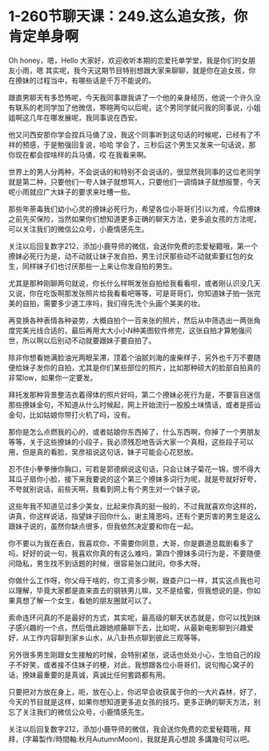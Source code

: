 # 1-260节聊天课：249.这么追女孩，你肯定单身啊

Oh honey，嗯，Hello 大家好，欢迎收听本期的恋爱托单学堂，我是你们的女朋友小雨，嗯 其实呢，我今天这期节目特别想跟大家来聊聊，就是你在追女孩，你在撩妹的过程当中，有哪些话是千万不能说的。

跟直男聊天有多恐怖呢，今天我同事跟我讲了一个他的亲身经历，他说一个许久没有联系的老同学加了他微信，寒暄两句以后呢，这个男同学就问我的同事说，小姐姐啊这几年在哪发展呢，我同事说在西安。

他又问西安那你学会捏兵马俑了没，我这个同事听到这句话的时候呢，已经有了不祥的预感，于是勉强回复说，哈哈 学会了，三秒后这个男生又发来一句话说，那你现在都会捏啥样的兵马俑，哎 在我看来啊。

世界上的男人分两种，不会说话的和特别不会说话的，很显然我同事的这位老同学就是第二种，只要他们一夸人妹子就想骂人，只要他们一调情妹子就想报警，今天呢小雨就应广大妹子的要求来吐槽一些。

那些年荼毒我们幼小心灵的撩妹必死行为，希望各位小哥哥们引以为戒，今后撩妹之前先买保险，当然如果你们想知道更多正确的聊天方法，更多追女孩的方法呢，可以关注我们的微信公众号，小鹿情感先生。

关注以后回复数字212，添加小鹿导师的微信，会送你免费的恋爱秘籍哦，第一个撩妹必死行为是，动不动就让妹子发自拍，男生讨厌那些动不动就索要红包的女生，同样妹子们也讨厌那些一上来让你发自拍的男生。

尤其是那种刚聊两句就说，你长什么样啊发张自拍给我看看呗，或者刚认识没几天又说，你在吃饭啊那发张照片给我看看吧等等，可是哥哥们，你知道妹子拍一张完美的自拍，需要多少道工序吗，我们得先洗个头画个美美的妆。

再变换各种表情各种姿势，大概自拍个一百来张的照片，然后从中筛选出一两张角度完美光线合适的，最后再用大大小小N种美图软件修完，这张自拍才算勉强问世，所以啊以后别动不动就要跟妹子要自拍了。

除非你想看她满脸油光两眼呆滞，顶着个油腻刘海的废柴样子，另外也千万不要随便给妹子发你的自拍，尤其是你们某些部位的照片，比如那种硕大的脸部自拍真的非常low，如果你一定要发。

拜托发那种背景整洁衣着得体的照片好吗，第二个撩妹必死行为是，不要盲目迷信那些撩妹金句，不知道从什么时候起，网上开始流行一股股土味情话，或者是搭讪金句，比如姑娘你带打火机了吗，没有。

那你是怎么点燃我的心的，或者姑娘你东西掉了，什么东西啊，你掉了一个男朋友等等，关于这些撩妹的小段子，我必须残忍地告诉大家一个真相，这些段子可以用，但是真的看脸，吴彦祖说这句话，妹子可能会心花怒放。

忍不住小拳拳捶你胸口，可若是郭德纲说这句话，只会让妹子菊花一锦，恨不得大耳瓜子扇你小脸，接下来我要说的这个第三个撩妹多词行为呢，就是夸就好好夸，不夸就别说话，前些天啊，我看到网上有个男生对一个妹子说。

这些年我不知道见过多少美女，比起来你真的挺一般的，不过我就喜欢你这样的，讲真，你这样说话，指望妹子回你什么，谢主隆恩吗，还有个更厉害的男生是这么跟妹子说的，虽然你缺点很多，但我依然决定要和你在一起。

你不要以为我在表白，我喜欢你，不需要你同意，大哥，你是霸道总裁剧看多了吗，好好的说一句，我喜欢你真的有这么难吗，第四个撩妹多词行为是，不要随便问隐私，男生找不到话题的时候，很容易张口就问，你多大呀。

你做什么工作呀，你父母干啥的，你工资多少啊，跟查户口一样，其实这点我也可以理解，毕竟大家都是直来直去的钢铁男儿嘛，又不是给蜜，但我想说的是，你如果真想了解一个女生，看她的朋友圈就可以了。

索命连环问真的不是最好的方式，其实呢，最高级的聊天状态就是，你可以找到妹子感兴趣的一个点，然后借此跟她顺藤聊下去，比如呢，从最新电影聊到兴趣爱好，从工作内容聊到家乡山水，从八卦热点聊到彼此三观等等。

另外很多男生刚跟女生接触的时候，会特别紧张，说话也处处小心，生怕自己的段子不好笑，或者接不住妹子的梗，对此，我想跟各位小哥哥们，说句掏心窝子的话，撩妹最重要的是真诚，真诚比任何套路都有用。

只要把对方放在身上，呃，放在心上，你迟早会收获属于你的一大片森林，好了，今天的节目就是这样，如果你想知道更多追女孩的技巧，更多正确的聊天方法，别忘了关注我们的微信公众号，小鹿情感先生。

关注以后回复数字212，添加小鹿导师的微信，我会送你免费的恋爱秘籍哦，拜拜，(字幕製作/時間軸:秋月AutumnMoon)，我就是真心想說 多講幾句可以吧。

